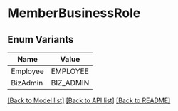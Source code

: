 # MemberBusinessRole

## Enum Variants

| Name | Value |
|---- | -----|
| Employee | EMPLOYEE |
| BizAdmin | BIZ_ADMIN |


[[Back to Model list]](../README.md#documentation-for-models) [[Back to API list]](../README.md#documentation-for-api-endpoints) [[Back to README]](../README.md)



